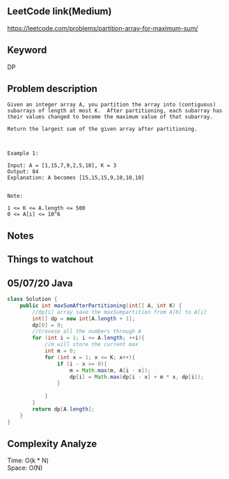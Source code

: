 ## LeetCode link(Medium)
https://leetcode.com/problems/partition-array-for-maximum-sum/

## Keyword
DP

## Problem description
```
Given an integer array A, you partition the array into (contiguous) subarrays of length at most K.  After partitioning, each subarray has their values changed to become the maximum value of that subarray.

Return the largest sum of the given array after partitioning.

 

Example 1:

Input: A = [1,15,7,9,2,5,10], K = 3
Output: 84
Explanation: A becomes [15,15,15,9,10,10,10]
 

Note:

1 <= K <= A.length <= 500
0 <= A[i] <= 10^6
```



## Notes


## Things to watchout

## 05/07/20 Java
```java
class Solution {
    public int maxSumAfterPartitioning(int[] A, int K) {
        //dp[i] array save the maxSumpartition from A[0] to A[i]
        int[] dp = new int[A.length + 1];
        dp[0] = 0;
        //travese all the numbers through A
        for (int i = 1; i <= A.length; ++i){
            //m will store the current max
            int m = 0;
            for (int x = 1; x <= K; x++){
                if (i - x >= 0){
                    m = Math.max(m, A[i - x]);
                    dp[i] = Math.max(dp[i - x] + m * x, dp[i]);
                }
                
            }
        }
        return dp[A.length];
    }
}

```
## Complexity Analyze
Time: O(k * N)       \
Space: O(N)